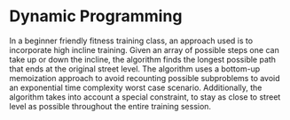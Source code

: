 # Dynamic Programming
In a beginner friendly fitness training class, an approach used is to incorporate high incline training. Given an array of possible steps one can take up or down the incline, the algorithm finds the longest possible path that ends at the original street level. The algorithm uses a bottom-up memoization approach to avoid recounting possible subproblems to avoid an exponential time complexity worst case scenario. Additionally, the algorithm takes into account a special constraint, to stay as close to street level as possible throughout the entire training session.
